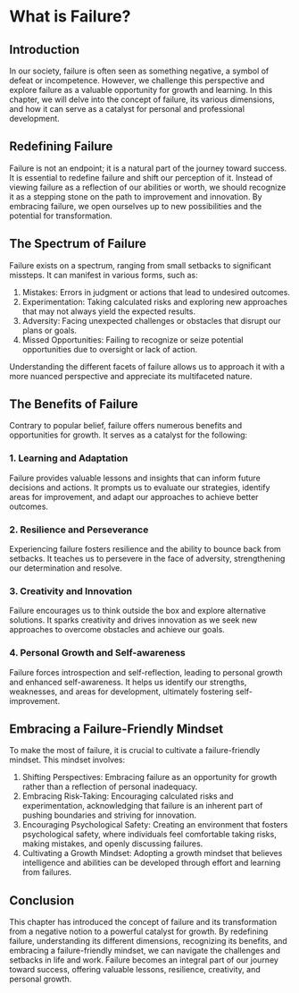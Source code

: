 # What is Failure?

## Introduction

In our society, failure is often seen as something negative, a symbol of defeat or incompetence. However, we challenge this perspective and explore failure as a valuable opportunity for growth and learning. In this chapter, we will delve into the concept of failure, its various dimensions, and how it can serve as a catalyst for personal and professional development.

## Redefining Failure

Failure is not an endpoint; it is a natural part of the journey toward success. It is essential to redefine failure and shift our perception of it. Instead of viewing failure as a reflection of our abilities or worth, we should recognize it as a stepping stone on the path to improvement and innovation. By embracing failure, we open ourselves up to new possibilities and the potential for transformation.

## The Spectrum of Failure

Failure exists on a spectrum, ranging from small setbacks to significant missteps. It can manifest in various forms, such as:

1. Mistakes: Errors in judgment or actions that lead to undesired outcomes.
2. Experimentation: Taking calculated risks and exploring new approaches that may not always yield the expected results.
3. Adversity: Facing unexpected challenges or obstacles that disrupt our plans or goals.
4. Missed Opportunities: Failing to recognize or seize potential opportunities due to oversight or lack of action.

Understanding the different facets of failure allows us to approach it with a more nuanced perspective and appreciate its multifaceted nature.

## The Benefits of Failure

Contrary to popular belief, failure offers numerous benefits and opportunities for growth. It serves as a catalyst for the following:

### 1\. Learning and Adaptation

Failure provides valuable lessons and insights that can inform future decisions and actions. It prompts us to evaluate our strategies, identify areas for improvement, and adapt our approaches to achieve better outcomes.

### 2\. Resilience and Perseverance

Experiencing failure fosters resilience and the ability to bounce back from setbacks. It teaches us to persevere in the face of adversity, strengthening our determination and resolve.

### 3\. Creativity and Innovation

Failure encourages us to think outside the box and explore alternative solutions. It sparks creativity and drives innovation as we seek new approaches to overcome obstacles and achieve our goals.

### 4\. Personal Growth and Self-awareness

Failure forces introspection and self-reflection, leading to personal growth and enhanced self-awareness. It helps us identify our strengths, weaknesses, and areas for development, ultimately fostering self-improvement.

## Embracing a Failure-Friendly Mindset

To make the most of failure, it is crucial to cultivate a failure-friendly mindset. This mindset involves:

1. Shifting Perspectives: Embracing failure as an opportunity for growth rather than a reflection of personal inadequacy.
2. Embracing Risk-Taking: Encouraging calculated risks and experimentation, acknowledging that failure is an inherent part of pushing boundaries and striving for innovation.
3. Encouraging Psychological Safety: Creating an environment that fosters psychological safety, where individuals feel comfortable taking risks, making mistakes, and openly discussing failures.
4. Cultivating a Growth Mindset: Adopting a growth mindset that believes intelligence and abilities can be developed through effort and learning from failures.

## Conclusion

This chapter has introduced the concept of failure and its transformation from a negative notion to a powerful catalyst for growth. By redefining failure, understanding its different dimensions, recognizing its benefits, and embracing a failure-friendly mindset, we can navigate the challenges and setbacks in life and work. Failure becomes an integral part of our journey toward success, offering valuable lessons, resilience, creativity, and personal growth.
